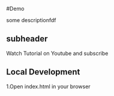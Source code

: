 #Demo

some descriptionfdf

## subheader

Watch Tutorial on Youtube and subscribe

## Local Development


1.Open index.html in your browser
